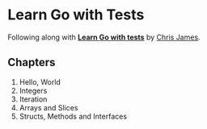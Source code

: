 # Learn Go with Tests

Following along with [**Learn Go with tests**](https://quii.gitbook.io/learn-go-with-tests/) by [Chris James](https://github.com/quii).

## Chapters

1. Hello, World
2. Integers
3. Iteration
4. Arrays and Slices
5. Structs, Methods and Interfaces

